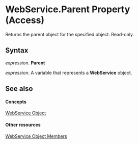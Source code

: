 
# WebService.Parent Property (Access)

Returns the parent object for the specified object. Read-only.


## Syntax

 _expression_. **Parent**

 _expression_. A variable that represents a  **WebService** object.


## See also


#### Concepts


 [WebService Object](d197a825-12da-fd66-7881-7211a59d6bc9.md)
#### Other resources


 [WebService Object Members](cecb622e-d027-2130-e83a-e689e6dac52b.md)
